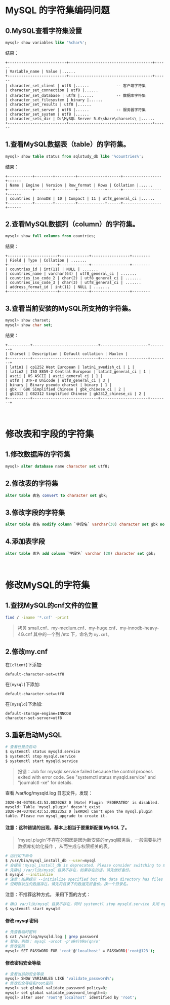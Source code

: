 # MySQL 的字符集编码问题

## 0.MySQL查看字符集设置
```sql
mysql> show variables like '%char%';
```
结果：
```
+--------------------------+-------------------------------------+------
| Variable_name | Value |......
+--------------------------+-------------------------------------+------
| character_set_client | utf8 |......            -- 客户端字符集
| character_set_connection | utf8 |......
| character_set_database | utf8 |......          -- 数据库字符集
| character_set_filesystem | binary |......
| character_set_results | utf8 |......
| character_set_server | utf8 |......            -- 服务器字符集
| character_set_system | utf8 |......
| character_sets_dir | D:\MySQL Server 5.0\share\charsets\ |......
+--------------------------+-------------------------------------+------
```

## 1.查看MySQL数据表（table）的字符集。
```sql
mysql> show table status from sqlstudy_db like '%countries%';
```
结果：
```
+-----------+--------+---------+------------+------+-----------------+------
| Name | Engine | Version | Row_format | Rows | Collation |......
+-----------+--------+---------+------------+------+-----------------+------
| countries | InnoDB | 10 | Compact | 11 | utf8_general_ci |......
+-----------+--------+---------+------------+------+-----------------+------
```

## 2.查看MySQL数据列（column）的字符集。
```sql
mysql> show full columns from countries;
```
结果：
```
+----------------------+-------------+-----------------+--------
| Field | Type | Collation | .......
+----------------------+-------------+-----------------+--------
| countries_id | int(11) | NULL | .......
| countries_name | varchar(64) | utf8_general_ci | .......
| countries_iso_code_2 | char(2) | utf8_general_ci | .......
| countries_iso_code_3 | char(3) | utf8_general_ci | .......
| address_format_id | int(11) | NULL | .......
+----------------------+-------------+-----------------+--------
```

## 3.查看当前安装的MySQL所支持的字符集。
```sql
mysql> show charset;
mysql> show char set;
```
结果：
```
+----------+-----------------------------+---------------------+--------+
| Charset | Description | Default collation | Maxlen |
+----------+-----------------------------+---------------------+--------+
| latin1 | cp1252 West European | latin1_swedish_ci | 1 |
| latin2 | ISO 8859-2 Central European | latin2_general_ci | 1 |
| ascii | US ASCII | ascii_general_ci | 1 |
| utf8 | UTF-8 Unicode | utf8_general_ci | 3 |
| binary | Binary pseudo charset | binary | 1 |
| gbk | GBK Simplified Chinese | gbk_chinese_ci | 2 |
| gb2312 | GB2312 Simplified Chinese | gb2312_chinese_ci | 2 |
+----------+-----------------------------+---------------------+--------+
```

<br>

# 修改表和字段的字符集

## 1.修改数据库的字符集
```sql
mysql> alter database name character set utf8;
```

## 2.修改表的字符集
```sql
alter table 表名 convert to character set gbk;
```

## 3.修改字段的字符集
```sql
alter table 表名 modify column `字段名` varchar(30) character set gbk not null;
```

## 4.添加表字段
```sql
alter table 表名 add column `字段名` varchar (20) character set gbk;
```

<br>

# 修改MySQL的字符集

## 1.查找MySQL的cnf文件的位置
```bash
find / -iname '*.cnf' -print
```
> 拷贝 small.cnf、my-medium.cnf、my-huge.cnf、my-innodb-heavy-4G.cnf 其中的一个到 /etc 下，命名为 ``my.cnf``。

## 2.修改my.cnf

在``[client]``下添加:
```
default-character-set=utf8
```

在``[mysql]``下添加:
```
default-character-set=utf8
```

在``[mysqld]``下添加:
```
default-storage-engine=INNODB
character-set-server=utf8
```

## 3.重新启动MySQL
```bash
# 查看已是否启动
$ systemctl status mysqld.service
$ systemctl stop mysqld.service
$ systemctl start mysqld.service
```

> 报错：Job for mysqld.service failed because the control process exited with error code. See "systemctl status mysqld.service" and "journalctl -xe" for details.

查看 /var/log/mysqld.log 日志文件，发现：
```
2020-04-03T08:43:53.082026Z 0 [Note] Plugin 'FEDERATED' is disabled.
mysqld: Table 'mysql.plugin' doesn't exist
2020-04-03T08:43:53.082235Z 0 [ERROR] Can't open the mysql.plugin table. Please run mysql_upgrade to create it.
```

#### 注意：这种错误的出现，基本上相当于要重新配置 MySQL 了。

> 'mysql.plugin'不存在的原因是因为新安装的mysql服务后，一般需要执行数据库初始化操作 ，从而生成与权限相关的表。
```bash
# 运行如下命令
$ /usr/bin/mysql_install_db --user=mysql
# 会提示：mysql_install_db is deprecated. Please consider switching to mysqld --initialize
# 先确认 /var/lib/mysql 目录不存在，如果存在的话，请先做好备份。
$ mysqld --initialize
# 注意：如果提示 --initialize specified but the data directory has files in it. Aborting.
# 说明有以往的数据存在，请先将目录下的数据完好备份。换一个目录名。
```

注意：不推荐这种方式。 采用下面的方式：
```bash
# 确认 var/lib/mysql 目录不存在，同时 systemctl stop mysqld.service 关闭 mysqld，然后执行以下命令：
$ systemctl start mysqld
```

#### 修改 mysql 密码
```bash
# 先查看临时密码
$ cat /var/log/mysqld.log | grep password
# 登陆，例如： mysql -uroot -p'oR4)VRe(qn/o'
# 修改密码
mysql> SET PASSWORD FOR 'root'@'localhost' = PASSWORD('root@123');
```

#### 修改密码安全等级
```bash
# 查看当前的安全等级
mysql> SHOW VARIABLES LIKE 'validate_password%';
# 修改安全等级和root密码
mysql> set global validate_password_policy=0;
mysql> set global validate_password_length=4;
mysql> alter user 'root'@'localhost' identified by 'root';
```

